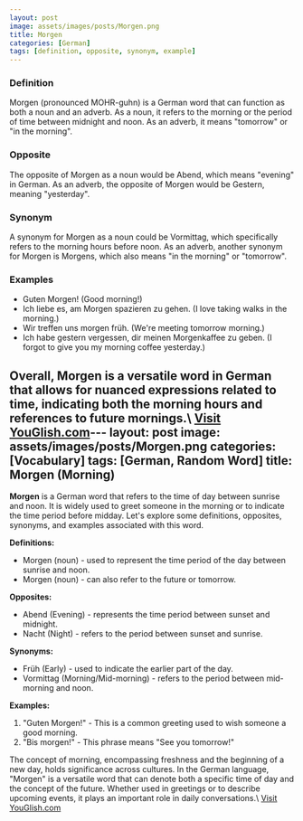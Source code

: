 ```yaml
---
layout: post
image: assets/images/posts/Morgen.png
title: Morgen
categories: [German]
tags: [definition, opposite, synonym, example]
---
```


### Definition

Morgen (pronounced MOHR-guhn) is a German word that can function as both a noun and an adverb. As a noun, it refers to the morning or the period of time between midnight and noon. As an adverb, it means "tomorrow" or "in the morning". 

### Opposite

The opposite of Morgen as a noun would be Abend, which means "evening" in German. As an adverb, the opposite of Morgen would be Gestern, meaning "yesterday". 

### Synonym

A synonym for Morgen as a noun could be Vormittag, which specifically refers to the morning hours before noon. As an adverb, another synonym for Morgen is Morgens, which also means "in the morning" or "tomorrow".

### Examples

- Guten Morgen! (Good morning!)
- Ich liebe es, am Morgen spazieren zu gehen. (I love taking walks in the morning.)
- Wir treffen uns morgen früh. (We're meeting tomorrow morning.)
- Ich habe gestern vergessen, dir meinen Morgenkaffee zu geben. (I forgot to give you my morning coffee yesterday.)

Overall, Morgen is a versatile word in German that allows for nuanced expressions related to time, indicating both the morning hours and references to future mornings.\ <a id="yg-widget-0" class="youglish-widget" data-query="Morgen" data-lang="german" data-components="8412" data-auto-start="0" data-bkg-color="theme_light" data-title="How%20to%20pronounce%20Morgen%20in%20German"  rel="nofollow" href="https://youglish.com">Visit YouGlish.com</a><script async src="https://youglish.com/public/emb/widget.js" charset="utf-8"></script>---
layout: post
image: assets/images/posts/Morgen.png
categories: [Vocabulary]
tags: [German, Random Word]
title: Morgen (Morning)
---

**Morgen** is a German word that refers to the time of day between sunrise and noon. It is widely used to greet someone in the morning or to indicate the time period before midday. Let's explore some definitions, opposites, synonyms, and examples associated with this word.

**Definitions:**
- Morgen (noun) - used to represent the time period of the day between sunrise and noon.
- Morgen (noun) - can also refer to the future or tomorrow.

**Opposites:**
- Abend (Evening) - represents the time period between sunset and midnight.
- Nacht (Night) - refers to the period between sunset and sunrise.

**Synonyms:**
- Früh (Early) - used to indicate the earlier part of the day.
- Vormittag (Morning/Mid-morning) - refers to the period between mid-morning and noon.

**Examples:**
1. "Guten Morgen!" - This is a common greeting used to wish someone a good morning.
2. "Bis morgen!" - This phrase means "See you tomorrow!"

The concept of morning, encompassing freshness and the beginning of a new day, holds significance across cultures. In the German language, "Morgen" is a versatile word that can denote both a specific time of day and the concept of the future. Whether used in greetings or to describe upcoming events, it plays an important role in daily conversations.\ <a id="yg-widget-0" class="youglish-widget" data-query="Morgen" data-lang="german" data-components="8412" data-auto-start="0" data-bkg-color="theme_light" data-title="How%20to%20pronounce%20Morgen%20in%20German"  rel="nofollow" href="https://youglish.com">Visit YouGlish.com</a><script async src="https://youglish.com/public/emb/widget.js" charset="utf-8"></script>